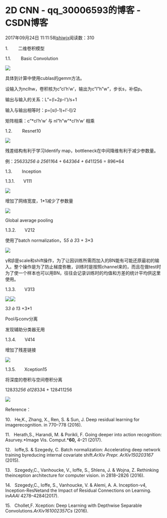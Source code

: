 # 2D CNN - qq_30006593的博客 - CSDN博客





2017年09月24日 11:11:58[lshiwjx](https://me.csdn.net/qq_30006593)阅读数：310








1.        二维卷积模型

1.1.        Basic Convolution

![](https://img-blog.csdn.net/20170924131110334)




具体到计算中使用cublas的gemm方法。

设输入为nclhw，卷积核为c”cl’h’w’，输出为c”l”h”w”，步长s，补偿p。

输出与输入的关系：L”=(l+2p-l’)/s+1

输入与输出相等时：p=[s(l-1)+l’-l]/2

矩阵相乘：c”*cl’h’w’ 与 nl”h”w”*cl’h’w’ 相乘

1.2.        Resnet10

![](https://img-blog.csdn.net/20170924131126097)




残差结构有利于学习Identify map，bottleneck在中间降维有利于减少参数量。

例：256*3*3*256 à 256*1*1*64 + 64*3*3*64 + 64*1*1*256 = 896*64

1.3.        Inception

1.3.1.       V111




![](https://img-blog.csdn.net/20170924131132736)

增加了网络宽度，1*1减少了参数量




![](https://img-blog.csdn.net/20170924131138879)

Global average pooling

1.3.2.       V212

使用了batch normalization，5*5 à 3*3 + 3*3




![](https://img-blog.csdn.net/20170924131143073)

γ和β是scale和shift操作，为了让因训练所需而加入的BN能有可能还原最初的输入。整个操作是为了防止梯度弥散，训练时是按照channel来的，而且在做test时为了使一个样本也可以用BN，往往会记录训练时的均值和方差的统计平均供这里使用。

1.3.3.       V313




![](https://img-blog.csdn.net/20170924131147983)![](https://img-blog.csdn.net/20170924131151949)

3*3 à 1*3 +3*1

Pool与conv分离

发现辅助分类器无用

1.3.4.       V414

增加了残差链接

![](https://img-blog.csdn.net/20170924152659650)


1.3.5.       Xception15

将深度的卷积与空间卷积分离

128*3*3*256 à128*3*3*4 + 128*4*1*1*256




![](https://img-blog.csdn.net/20170924131155687)





Reference：



10.   He,K., Zhang, X., Ren, S. & Sun, J. Deep residual learning for imagerecognition. in 770–778 (2016).

11.   Herath,S., Harandi, M. & Porikli, F. Going deeper into action recognition: Asurvey.*Image Vis. Comput.***60,** 4–21 (2017).

12.   Ioffe,S. & Szegedy, C. Batch normalization: Accelerating deep network training byreducing internal covariate shift.*ArXiv Prepr. ArXiv150203167* (2015).

13.   Szegedy,C., Vanhoucke, V., Ioffe, S., Shlens, J. & Wojna, Z. Rethinking theinception architecture for computer vision. in 2818–2826 (2016).

14.   Szegedy,C., Ioffe, S., Vanhoucke, V. & Alemi, A. A. Inception-v4, Inception-ResNetand the Impact of Residual Connections on Learning. in*AAAI* 4278–4284(2017).

15.   Chollet,F. Xception: Deep Learning with Depthwise Separable Convolutions.*ArXiv161002357Cs* (2016).









